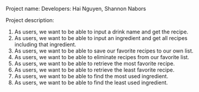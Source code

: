 Project name:
Developers: Hai Nguyen, Shannon Nabors

Project description:
1. As users, we want to be able to input a drink name and get the recipe.
2. As users, we want to be able to input an ingredient and get all recipes including that ingredient.
3. As users, we want to be able to save our favorite recipes to our own list.
4. As users, we want to be able to eliminate recipes from our favorite list.
5. As users, we want to be able to retrieve the most favorite recipe.
6. As users, we want to be able to retrieve the least favorite recipe.
7. As users, we want to be able to find the most used ingredient.
8. As users, we want to be able to find the least used ingredient.
